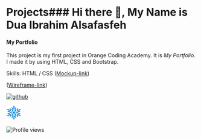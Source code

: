 # Projects### Hi there 👋, My Name is Dua Ibrahim Alsafasfeh
#### My Portfolio
This project is my first project in Orange Coding Academy.
It is *My Portfolio*. 
I made it by using HTML, CSS and Bootstrap.

Skills: HTML / CSS
([Mockup-link](https://miro.com/welcomeonboard/SHlNMXBWZThWRmJidG9ObVpCWXJZejh4aldiN2w3TVNtU2Z5Sm9DQ0F4MU1CdzMxZ2F5bHY2dXdGdmVRbTRna3wzNDU4NzY0NTE5NjM1NjAxNTg3?invite_link_id=15618911908))

([Wireframe-link](https://miro.com/welcomeonboard/QzhNWEkzOVl5cWhwY2N0RmNKTGpGTzdzQlFDT3pPSEU1ckhHcHNqUVg4WDQzYXo5SGVqbWIwQWZZVWdpMnFmMHwzNDU4NzY0NTE5NjM1NjAxNTg3?invite_link_id=435320873007))



[<img src='https://cdn.jsdelivr.net/npm/simple-icons@3.0.1/icons/github.svg' alt='github' height='40'>](https://github.com/Dua-Alsafasfeh)  

<a href='https://archiveprogram.github.com/'><img src='https://raw.githubusercontent.com/acervenky/animated-github-badges/master/assets/acbadge.gif' width='40' height='40'></a> 

![Profile views](https://gpvc.arturio.dev/Dua-Alsafasfeh)  